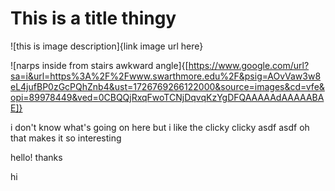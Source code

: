 # This is a title thingy

![this is image description]{link image url here}

![narps inside from stairs awkward angle]{[https://www.google.com/url?sa=i&url=https%3A%2F%2Fwww.swarthmore.edu%2F&psig=AOvVaw3w8eL4jufBP0zGcPQhZnb4&ust=1726769266122000&source=images&cd=vfe&opi=89978449&ved=0CBQQjRxqFwoTCNjDqvqKzYgDFQAAAAAdAAAAABAE]}

i don't know what's going on here but i like the clicky clicky
asdf
asdf
oh that makes it so interesting

hello!
thanks

hi
